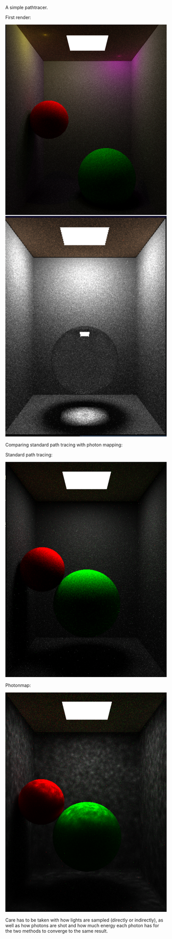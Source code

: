 A simple pathtracer.

First render:

<img src="imgs/first.png" width="517">
<img src="imgs/glass.png" width="517">

Comparing standard path tracing with photon mapping:

Standard path tracing:

<img src="imgs/pt.png" width="517">

Photonmap:

<img src="imgs/photonmap_N25.png" width="517">


Care has to be taken with how lights are sampled (directly or indirectly),
as well as how photons are shot and how much energy each photon has for
the two methods to converge to the same result.


